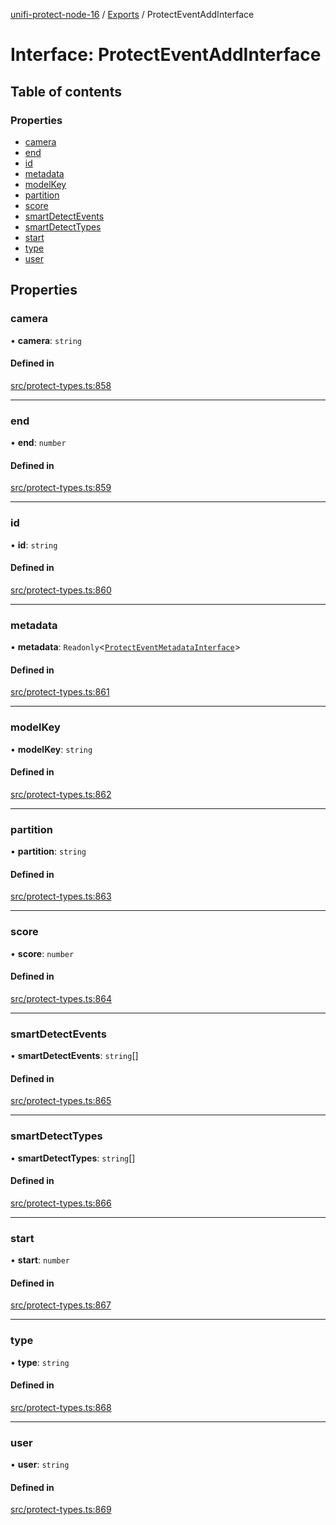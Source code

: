 [unifi-protect-node-16](../README.md) / [Exports](../modules.md) / ProtectEventAddInterface

# Interface: ProtectEventAddInterface

## Table of contents

### Properties

- [camera](ProtectEventAddInterface.md#camera)
- [end](ProtectEventAddInterface.md#end)
- [id](ProtectEventAddInterface.md#id)
- [metadata](ProtectEventAddInterface.md#metadata)
- [modelKey](ProtectEventAddInterface.md#modelkey)
- [partition](ProtectEventAddInterface.md#partition)
- [score](ProtectEventAddInterface.md#score)
- [smartDetectEvents](ProtectEventAddInterface.md#smartdetectevents)
- [smartDetectTypes](ProtectEventAddInterface.md#smartdetecttypes)
- [start](ProtectEventAddInterface.md#start)
- [type](ProtectEventAddInterface.md#type)
- [user](ProtectEventAddInterface.md#user)

## Properties

### camera

• **camera**: `string`

#### Defined in

[src/protect-types.ts:858](https://github.com/StranskyTeam/unifi-protect-node-16/blob/49a2571/src/protect-types.ts#L858)

___

### end

• **end**: `number`

#### Defined in

[src/protect-types.ts:859](https://github.com/StranskyTeam/unifi-protect-node-16/blob/49a2571/src/protect-types.ts#L859)

___

### id

• **id**: `string`

#### Defined in

[src/protect-types.ts:860](https://github.com/StranskyTeam/unifi-protect-node-16/blob/49a2571/src/protect-types.ts#L860)

___

### metadata

• **metadata**: `Readonly`\<[`ProtectEventMetadataInterface`](ProtectEventMetadataInterface.md)\>

#### Defined in

[src/protect-types.ts:861](https://github.com/StranskyTeam/unifi-protect-node-16/blob/49a2571/src/protect-types.ts#L861)

___

### modelKey

• **modelKey**: `string`

#### Defined in

[src/protect-types.ts:862](https://github.com/StranskyTeam/unifi-protect-node-16/blob/49a2571/src/protect-types.ts#L862)

___

### partition

• **partition**: `string`

#### Defined in

[src/protect-types.ts:863](https://github.com/StranskyTeam/unifi-protect-node-16/blob/49a2571/src/protect-types.ts#L863)

___

### score

• **score**: `number`

#### Defined in

[src/protect-types.ts:864](https://github.com/StranskyTeam/unifi-protect-node-16/blob/49a2571/src/protect-types.ts#L864)

___

### smartDetectEvents

• **smartDetectEvents**: `string`[]

#### Defined in

[src/protect-types.ts:865](https://github.com/StranskyTeam/unifi-protect-node-16/blob/49a2571/src/protect-types.ts#L865)

___

### smartDetectTypes

• **smartDetectTypes**: `string`[]

#### Defined in

[src/protect-types.ts:866](https://github.com/StranskyTeam/unifi-protect-node-16/blob/49a2571/src/protect-types.ts#L866)

___

### start

• **start**: `number`

#### Defined in

[src/protect-types.ts:867](https://github.com/StranskyTeam/unifi-protect-node-16/blob/49a2571/src/protect-types.ts#L867)

___

### type

• **type**: `string`

#### Defined in

[src/protect-types.ts:868](https://github.com/StranskyTeam/unifi-protect-node-16/blob/49a2571/src/protect-types.ts#L868)

___

### user

• **user**: `string`

#### Defined in

[src/protect-types.ts:869](https://github.com/StranskyTeam/unifi-protect-node-16/blob/49a2571/src/protect-types.ts#L869)
